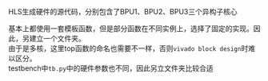 HLS生成硬件的源代码，分别包含了BPU1、BPU2、BPU3三个异构子核心

基本上都使用一套模板函数，但是部分函数在不同实例上，选择了固定的实现。因此，另建立一个文件夹。    
由于是多核，这里top函数的命名也需要不一样，否则```vivado block design```时难以区分。   
testbench中```tb.py```中的硬件参数也不同，因此另立文件夹比较合适  

